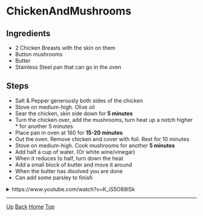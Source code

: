 # ChickenAndMushrooms

<link rel="stylesheet" href="https://use.fontawesome.com/releases/v5.7.2/css/all.css" integrity="sha384-fnmOCqbTlWIlj8LyTjo7mOUStjsKC4pOpQbqyi7RrhN7udi9RwhKkMHpvLbHG9Sr" crossorigin="anonymous">


## Ingredients
* 2 Chicken Breasts with the skin on them  
* Button mushrooms  
* Butter  
* Stainless Steel pan that can go in the oven  

## Steps
* Salt & Pepper generously both sides of the chicken  
* Stove on medium-high. Olive oil  
* Sear the chicken, skin side down for **5 minutes**  
* Turn the chicken over, add the mushrooms, turn heat up a notch higher  * for another 5 minutes  
* Place pan in oven at 160 for **15-20 minutes**  
* Out the oven. Remove chicken and cover with foil. Rest for 10 minutes  
* Stove on medium-high. Cook mushrooms for another **5 minutes**  
* Add half a cup of water. (Or white wine/vinegar)  
* When it reduces to half, turn down the heat  
* Add a small block of butter and move it around  
* When the butter has disolved you are done  
* Can add some parsley to finish  

<details>
    <summary>https://www.youtube.com/watch?v=K_iS5O88ISk</summary>
    <blockquote cite="https://www.youtube.com/watch?v=K_iS5O88ISk" style="padding-top:2px;padding-bottom:2px;">
        <div align="center">
    <iframe width="560" height="315" src="https://www.youtube.com/embed/K_iS5O88ISk" frameborder="0" allow="accelerometer; autoplay; encrypted-media; gyroscope; picture-in-picture" allowfullscreen></iframe>
</div>
    </blockquote>
</details>


---
[<i class="fas fa-arrow-circle-up"></i> Up](../index)
[<i class="fas fa-arrow-circle-left"></i> Back](index)
[<i class="fas fa-home"></i> Home](/index)
<a href="#top"><i class="fas fa-asterisk"></i> Top</a>